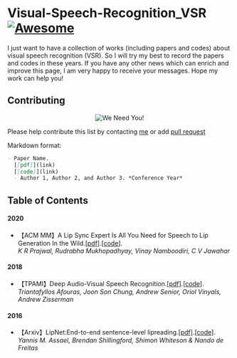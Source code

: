 # Visual-Speech-Recognition_VSR[![Awesome](https://awesome.re/badge.svg)](https://awesome.re)

I just want to have a collection of works (including papers and codes) about visual speech recognition (VSR).
So I will try my best to record the papers and codes in these years. If you have any other news which can enrich and improve this page, 
I am very happy to receive your messages. Hope my work can help you!

## Contributing
<p align="center">
  <img src="http://cdn1.sportngin.com/attachments/news_article/7269/5172/needyou_small.jpg" alt="We Need You!">
</p>

Please help contribute this list by contacting [me](739314837@qq.com) or add [pull request](https://github.com/luomingshuang/Visual-Speech-Recognition_VSR/pulls)

Markdown format:
```markdown
- Paper Name. 
  [[pdf]](link) 
  [[code]](link)
  - Author 1, Author 2, and Author 3. *Conference Year*
```

## Table of Contents

#### 2020
- 【ACM MM】A Lip Sync Expert Is All You Need for Speech to Lip Generation In the Wild.[[pdf]](https://arxiv.org/abs/2008.10010).[[code]](https://github.com/luomingshuang/Wav2Lip).   
  *K R Prajwal, Rudrabha Mukhopadhyay, Vinay Namboodiri, C V Jawahar*

#### 2018
- 【TPAMI】Deep Audio-Visual Speech Recognition.[[pdf]](https://arxiv.org/abs/1809.02108).[[code]](https://github.com/lordmartian/deep_avsr).   
  *Triantafyllos Afouras, Joon Son Chung, Andrew Senior, Oriol Vinyals, Andrew Zisserman*

#### 2016
- 【Arxiv】LipNet:End-to-end sentence-level lipreading.[[pdf]](https://arxiv.org/pdf/1611.01599.pdf).[[code]](https://github.com/Fengdalu/LipNet-PyTorch).   
  *Yannis M. Assael, Brendan Shillingford, Shimon Whiteson & Nando de Freitas*
